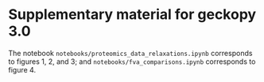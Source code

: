 # Supplementary material for geckopy 3.0

The notebook `notebooks/proteomics_data_relaxations.ipynb` corresponds to figures 1, 2, and 3; and `notebooks/fva_comparisons.ipynb` corresponds to figure 4.
